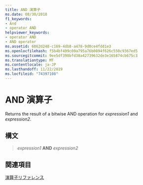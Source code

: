 ```yaml
---
title: AND 演算子
ms.date: 08/30/2018
f1_keywords:
- And
- operator AND
helpviewer_keywords:
- operator AND
- AND operator
ms.assetid: 6862d248-c169-4db8-a478-9d0ce4fdd1e3
ms.openlocfilehash: f5b4bf499c09a795a76b0894f626c550c9367ed5
ms.sourcegitcommit: 9ee5df398bfd30a42739632de3e165874cb675c3
ms.translationtype: MT
ms.contentlocale: ja-JP
ms.lasthandoff: 11/22/2019
ms.locfileid: "74397108"
---
```

# <a name="operator-and"></a>AND 演算子

Returns the result of a bitwise AND operation for *expression1* and *expression2*.

## <a name="syntax"></a>構文

> *expression1* **AND** *expression2*

## <a name="see-also"></a>関連項目

[演算子リファレンス](../../assembler/masm/operators-reference.md)
